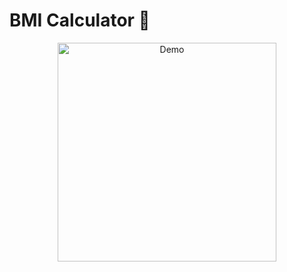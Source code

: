 # BMI Calculator 💪


<p align="center">
  <img align="center" width="350" src="screenshots/bmi-calc-demo.gif" alt="Demo" />
</p>
